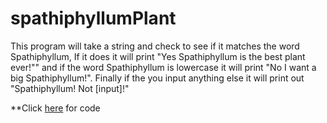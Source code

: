 # spathiphyllumPlant
This program will take a string and check to see if it matches the word Spathiphyllum, If it does it will print "Yes Spathiphyllum is the best plant ever!"" and if the word Spathiphyllum is lowercase it will print "No I want a big Spathiphyllum!". Finally if the you input anything else it will print out "Spathiphyllum! Not [input]!"


**Click [here](https://github.com/Fran0616/spathiphyllumPlant/blob/master/SpathiphyllumBestplant.py) for code
